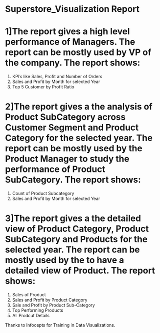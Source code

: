 # Superstore_Visualization Report 
# 1]The report gives a high level performance of Managers. The report can be mostly used by VP of the company. The report shows:
1. KPI’s like Sales, Profit and Number of Orders
2. Sales and Profit by Month for selected Year
3. Top 5 Customer by Profit Ratio
# 2]The report gives a the analysis of Product SubCategory across Customer Segment and Product Category for the selected year. The report can be mostly used by the Product Manager to study the performance of Product SubCategory. The report shows:
1. Count of Product Subcategory
2. Sales and Profit by Month for selected Year
# 3]The report gives a the detailed view of Product Category, Product SubCategory and Products for the selected year. The report can be mostly used by the to have a detailed view of Product. The report shows:
1. Sales of Product
2. Sales and Profit by Product Category
3. Sale and Profit by Product Sub-Category
4. Top Performing Products
5. All Prodcut Details

Thanks to Infocepts for Training in Data Visualizations.

